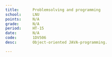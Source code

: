 ```yaml
---
title:      Problemsolving and programming
school:     LNU
points:     N/A
grade:      N/A
period:     HT-15
date:       N/A
code:       1DV506
desc:       Object-oriented JAVA-programming.

---
```

